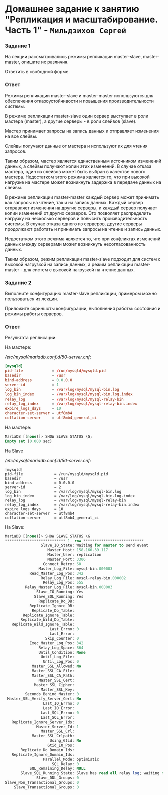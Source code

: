 # Домашнее задание к занятию "Репликация и масштабирование. Часть 1" - `Мильдзихов Сергей`


### Задание 1

На лекции рассматривались режимы репликации master-slave, master-master, опишите их различия.

Ответить в свободной форме.

### Ответ

Режимы репликации master-slave и master-master используются для обеспечения отказоустойчивости и повышения производительности системы. 

В режиме репликации master-slave один сервер выступает в роли мастера (master), а другие серверы - в роли слейвов (slave). 

Мастер принимает запросы на запись данных и отправляет изменения на все слейвы. 

Слейвы получают данные от мастера и используют их для чтения запросов. 

Таким образом, мастер является единственным источником изменений данных, а слейвы получают копии этих изменений. В случае отказа мастера, один из слейвов может быть выбран в качестве нового мастера. Недостатком этого режима является то, что при высокой нагрузке на мастере может возникнуть задержка в передаче данных на слейвы.

В режиме репликации master-master каждый сервер может принимать как запросы на чтение, так и на запись данных. Каждый сервер отправляет изменения на другие серверы, и каждый сервер получает копии изменений от других серверов. Это позволяет распределить нагрузку на несколько серверов и повысить производительность системы. В случае отказа одного из серверов, другие серверы продолжают работать и принимать запросы на чтение и запись данных. 

Недостатком этого режима является то, что при конфликтах изменений данных между серверами может возникнуть несогласованность данных.

Таким образом, режим репликации master-slave подходит для систем с высокой нагрузкой на запись данных, а режим репликации master-master - для систем с высокой нагрузкой на чтение данных.


### Задание 2

Выполните конфигурацию master-slave репликации, примером можно пользоваться из лекции.

Приложите скриншоты конфигурации, выполнения работы: состояния и режимы работы серверов.

### Ответ

Результата репликации:



На мастере:

*/etc/mysql/mariadb.conf.d/50-server.cnf*:
```conf
[mysqld]
pid-file             = /run/mysqld/mysqld.pid
basedir              = /usr
bind-address         = 0.0.0.0
server-id            = 1
log_bin              = /var/log/mysql/mysql-bin.log
log_bin_index        = /var/log/mysql/mysql-bin.log.index
relay_log            = /var/log/mysql/mysql-relay-bin
relay_log_index      = /var/log/mysql/mysql-relay-bin.index
expire_logs_days     = 10
character-set-server = utf8mb4
collation-server     = utf8mb4_general_ci
```

На мастере:
```sql
MariaDB [(none)]> SHOW SLAVE STATUS \G;
Empty set (0.000 sec)
```

На Slave

*/etc/mysql/mariadb.conf.d/50-server.cnf*:
```
[mysqld]
pid-file              = /run/mysqld/mysqld.pid
basedir               = /usr
bind-address          = 0.0.0.0
server-id             = 2
log_bin               = /var/log/mysql/mysql-bin.log
log_bin_index         = /var/log/mysql/mysql-bin.log.index
relay_log             = /var/log/mysql/mysql-relay-bin
relay_log_index       = /var/log/mysql/mysql-relay-bin.index
expire_logs_days      = 10
character-set-server  = utf8mb4
collation-server      = utf8mb4_general_ci
```

На Slave:
```sql
MariaDB [(none)]> SHOW SLAVE STATUS \G
*************************** 1. row ***************************
                Slave_IO_State: Waiting for master to send event
                   Master_Host: 158.160.39.117
                   Master_User: replication
                   Master_Port: 3306
                 Connect_Retry: 60
               Master_Log_File: mysql-bin.000003
           Read_Master_Log_Pos: 342
                Relay_Log_File: mysql-relay-bin.000002
                 Relay_Log_Pos: 555
         Relay_Master_Log_File: mysql-bin.000003
              Slave_IO_Running: Yes
             Slave_SQL_Running: Yes
               Replicate_Do_DB:
           Replicate_Ignore_DB:
            Replicate_Do_Table:
        Replicate_Ignore_Table:
       Replicate_Wild_Do_Table:
   Replicate_Wild_Ignore_Table:
                    Last_Errno: 0
                    Last_Error:
                  Skip_Counter: 0
           Exec_Master_Log_Pos: 342
               Relay_Log_Space: 864
               Until_Condition: None
                Until_Log_File:
                 Until_Log_Pos: 0
            Master_SSL_Allowed: No
            Master_SSL_CA_File:
            Master_SSL_CA_Path:
               Master_SSL_Cert:
             Master_SSL_Cipher:
                Master_SSL_Key:
         Seconds_Behind_Master: 0
 Master_SSL_Verify_Server_Cert: No
                 Last_IO_Errno: 0
                 Last_IO_Error:
                Last_SQL_Errno: 0
                Last_SQL_Error:
   Replicate_Ignore_Server_Ids:
              Master_Server_Id: 1
                Master_SSL_Crl:
            Master_SSL_Crlpath:
                    Using_Gtid: No
                   Gtid_IO_Pos:
       Replicate_Do_Domain_Ids:
   Replicate_Ignore_Domain_Ids:
                 Parallel_Mode: optimistic
                     SQL_Delay: 0
           SQL_Remaining_Delay: NULL
       Slave_SQL_Running_State: Slave has read all relay log; waiting for more updates
              Slave_DDL_Groups: 0
Slave_Non_Transactional_Groups: 0
    Slave_Transactional_Groups: 0
